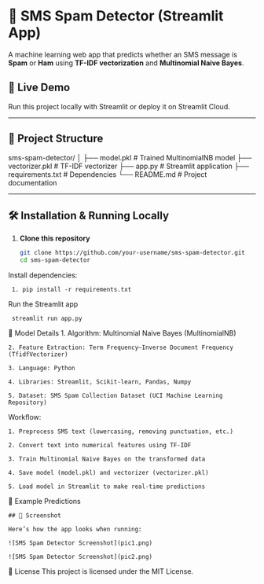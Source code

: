 # 📱 SMS Spam Detector (Streamlit App)

A machine learning web app that predicts whether an SMS message is **Spam** or **Ham** using **TF-IDF vectorization** and **Multinomial Naive Bayes**.

## 🚀 Live Demo
Run this project locally with Streamlit or deploy it on Streamlit Cloud.

---

## 📂 Project Structure

sms-spam-detector/
│
├── model.pkl # Trained MultinomialNB model
├── vectorizer.pkl # TF-IDF vectorizer
├── app.py # Streamlit application
├── requirements.txt # Dependencies
└── README.md # Project documentation


---

## 🛠 Installation & Running Locally

1. **Clone this repository**
   ```bash
   git clone https://github.com/your-username/sms-spam-detector.git
   cd sms-spam-detector

Install dependencies:

     1. pip install -r requirements.txt


Run the Streamlit app


     streamlit run app.py

🧠 Model Details
    1. Algorithm: Multinomial Naive Bayes (MultinomialNB)

    2. Feature Extraction: Term Frequency–Inverse Document Frequency (TfidfVectorizer)

    3. Language: Python

    4. Libraries: Streamlit, Scikit-learn, Pandas, Numpy

    5. Dataset: SMS Spam Collection Dataset (UCI Machine Learning Repository)

Workflow:

    1. Preprocess SMS text (lowercasing, removing punctuation, etc.)

    2. Convert text into numerical features using TF-IDF

    3. Train Multinomial Naive Bayes on the transformed data

    4. Save model (model.pkl) and vectorizer (vectorizer.pkl)

    5. Load model in Streamlit to make real-time predictions


📸 Example Predictions

    ## 📸 Screenshot

    Here’s how the app looks when running:

    ![SMS Spam Detector Screenshot](pic1.png)

    ![SMS Spam Detector Screenshot](pic2.png)




📜 License
This project is licensed under the MIT License.

